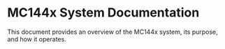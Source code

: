 # MC144x System Documentation

This document provides an overview of the MC144x system, its purpose, and how it operates.